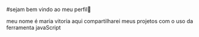 #sejam bem vindo ao meu perfil🦋

meu nome é maria vitoria
aqui compartilharei meus projetos com o uso da ferramenta javaScript

![]()
